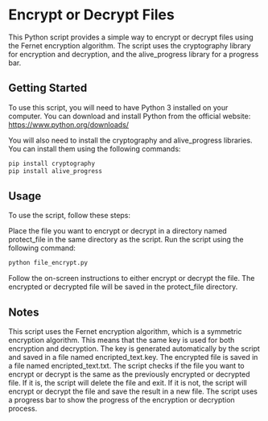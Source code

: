 # Encrypt or Decrypt Files

This Python script provides a simple way to encrypt or decrypt files using the Fernet encryption algorithm. The script uses the cryptography library for encryption and decryption, and the alive_progress library for a progress bar.

## Getting Started

To use this script, you will need to have Python 3 installed on your computer. You can download and install Python from the official website: https://www.python.org/downloads/

You will also need to install the cryptography and alive_progress libraries. You can install them using the following commands:

```bash
pip install cryptography
pip install alive_progress

```

## Usage
To use the script, follow these steps:

Place the file you want to encrypt or decrypt in a directory named protect_file in the same directory as the script.
Run the script using the following command:

```python
python file_encrypt.py

```

Follow the on-screen instructions to either encrypt or decrypt the file.
The encrypted or decrypted file will be saved in the protect_file directory.

## Notes
This script uses the Fernet encryption algorithm, which is a symmetric encryption algorithm. This means that the same key is used for both encryption and decryption. The key is generated automatically by the script and saved in a file named encripted_text.key.
The encrypted file is saved in a file named encripted_text.txt.
The script checks if the file you want to encrypt or decrypt is the same as the previously encrypted or decrypted file. If it is, the script will delete the file and exit. If it is not, the script will encrypt or decrypt the file and save the result in a new file.
The script uses a progress bar to show the progress of the encryption or decryption process.
